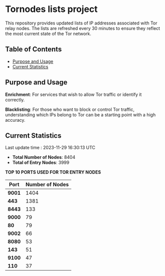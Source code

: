 # Tornodes lists project

This repository provides updated lists of IP addresses associated with Tor relay nodes. The lists are refreshed every 30 minutes to ensure they reflect the most current state of the Tor network.

## Table of Contents

- [Purpose and Usage](#purpose-and-usage)
- [Current Statistics](#current-statistics)


## Purpose and Usage

**Enrichment**: For services that wish to allow Tor traffic or identify it correctly.

**Blacklisting**: For those who want to block or control Tor traffic, understanding which IPs belong to Tor can be a starting point with a high accuracy.

## Current Statistics

Last update time : 2023-11-29 16:30:13 UTC

- **Total Number of Nodes**: 8404
- **Total of Entry Nodes**: 3999

**TOP 10 PORTS USED FOR TOR ENTRY NODES**

| **Port** | **Number of Nodes** |
|------|-----------------|
| **9001**   | 1404  |
| **443**   | 1381  |
| **8443**   | 133  |
| **9000**   | 79  |
| **80**   | 79  |
| **9002**   | 66  |
| **8080**   | 53  |
| **143**   | 51  |
| **9100**   | 47  |
| **110**   | 37  |

